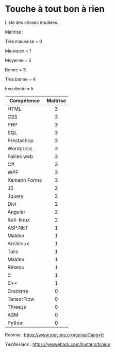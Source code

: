 # Touche à tout bon à rien

Liste des choses étudiées..

Maitrise : 

Très mauvaise = 0

Mauvaise = 1

Moyenne = 2

Bonne = 3

Très bonne = 4

Excellente = 5


| Compétence    | Maitrise      |
| ------------- |:-------------:|
| HTML          | 3             |
| CSS           | 3             |
| PHP           | 3             |
| SQL           | 3             |
| Prestashop    | 3             |
| Wordpress     | 3             |
| Failles web   | 3             |
| C#            | 3             |
| WPF           | 3             |
| Xamarin Forms | 3             |
| JS            | 2             |
| Jquery        | 2             |
| Divi          | 2             |
| Angular       | 2             |
| Kali-linux    | 2             |
| ASP.NET       | 1             |
| Maldev        | 1             |
| Archlinux     | 1             |
| Tails         | 1             |
| Maldev        | 1             |
| Réseau        | 1             |
| C             | 1             |
| C++           | 1             |
| Crackme       | 0             |
| TensorFlow    | 0             |
| Three.js      | 0             |
| ASM           | 0             |
| Python        | 0             |


Rootme : https://www.root-me.org/tonius?lang=fr

YesWeHack : https://yeswehack.com/hunters/tonius
